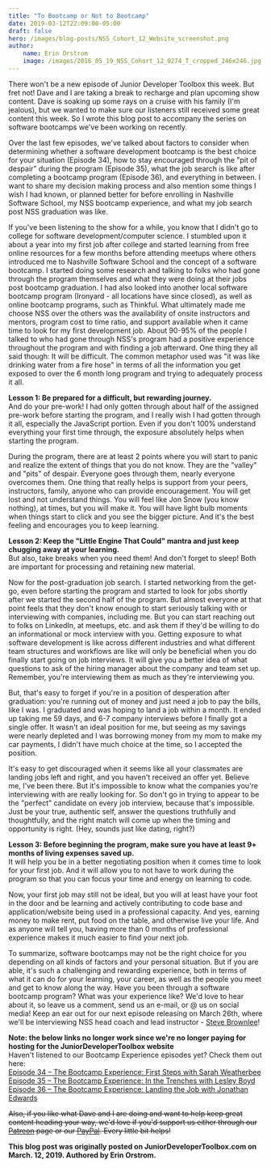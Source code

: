 ```yaml
---
title: "To Bootcamp or Not to Bootcamp"
date: 2019-03-12T22:09:00-05:00
draft: false
hero: /images/blog-posts/NSS_Cohort_12_Website_screenshot.png
author:
    name: Erin Orstrom
    image: /images/2016_05_19_NSS_Cohort_12_0274_T_cropped_246x246.jpg
---
```


There won't be a new episode of Junior Developer Toolbox this week. But fret not!
Dave and I are taking a break to recharge and plan upcoming show content.
Dave is soaking up some rays on a cruise with his family (I'm jealous), but we wanted to make sure our listeners still received some great content this week.
So I wrote this blog post to accompany the series on software bootcamps we've been working on recently.

Over the last few episodes, we've talked about factors to consider when determining whether a software development bootcamp is the best choice for your situation (Episode 34),
how to stay encouraged through the "pit of despair" during the program (Episode 35),
what the job search is like after completing a bootcamp program (Episode 36), and everything in between.
I want to share my decision making process and also mention some things I wish I had known, or planned better for before enrolling in Nashville Software School,
my NSS bootcamp experience, and what my job search post NSS graduation was like.

If you've been listening to the show for a while, you know that I didn't go to college for software development/computer science.
I stumbled upon it about a year into my first job after college and started learning from free online resources for a few months before attending meetups
where others introduced me to Nashville Software School and the concept of a software bootcamp.
I started doing some research and talking to folks who had gone through the program themselves and what they were doing at their jobs post bootcamp graduation.
I had also looked into another local software bootcamp program (Ironyard - all locations have since closed),
as well as online bootcamp programs, such as Thinkful.
What ultimately made me choose NSS over the others was the availability of onsite instructors and mentors, program cost to time ratio,
and support available when it came time to look for my first development job.
About 90-95% of the people I talked to who had gone through NSS's program had a positive experience throughout the program and with finding a job afterward.
One thing they all said though: It will be difficult.
The common metaphor used was "it was like drinking water from a fire hose" in terms of all the information you get exposed to over the 6 month long program
and trying to adequately process it all.

**Lesson 1: Be prepared for a difficult, but rewarding journey.**  
And do your pre-work!
I had only gotten through about half of the assigned pre-work before starting the program, and I really wish I had gotten through it all,
especially the JavaScript portion.
Even if you don't 100% understand everything your first time through, the exposure absolutely helps when starting the program.

During the program, there are at least 2 points where you will start to panic and realize the extent of things that you do not know.
They are the "valley" and "pits" of despair.
Everyone goes through them, nearly everyone overcomes them. One thing that really helps is support from your peers, instructors, family, anyone who can provide encouragement.
You will get lost and not understand things. You will feel like Jon Snow (you know nothing), at times, but you will make it.
You will have light bulb moments when things start to click and you see the bigger picture. And it's the best feeling and encourages you to keep learning.

**Lesson 2: Keep the "Little Engine That Could" mantra and just keep chugging away at your learning.**  
But also, take breaks when you need them! And don't forget to sleep! Both are important for processing and retaining new material.

Now for the post-graduation job search. I started networking from the get-go,
even before starting the program and started to look for jobs shortly after we started the second half of the program.
But almost everyone at that point feels that they don't know enough to start seriously talking with or interviewing with companies, including me.
But you can start reaching out to folks on LinkedIn, at meetups, etc. and ask them if they'd be willing to do an informational or mock interview with you.
Getting exposure to what software development is like across different industries and what different team structures
and workflows are like will only be beneficial when you do finally start going on job interviews.
It will give you a better idea of what questions to ask of the hiring manager about the company and team set up.
Remember, you're interviewing them as much as they're interviewing you.

But, that's easy to forget if you're in a position of desperation after graduation: you're running out of money and just need a job to pay the bills, like I was.
I graduated and was hoping to land a job within a month. It ended up taking me 59 days, and 6-7 company interviews before I finally got a single offer.
It wasn't an ideal position for me, but seeing as my savings were nearly depleted and I was borrowing money from my mom to make my car payments,
I didn't have much choice at the time, so I accepted the position.

It's easy to get discouraged when it seems like all your classmates are landing jobs left and right, and you haven't received an offer yet.
Believe me, I've been there.
But it's impossible to know what the companies you're interviewing with are really looking for.
So don't go in trying to appear to be the "perfect" candidate on every job interview, because that's impossible.
Just be your true, authentic self, answer the questions truthfully and thoughtfully, and the right match will come up when the timing and opportunity is right.
(Hey, sounds just like dating, right?)

**Lesson 3: Before beginning the program, make sure you have at least 9+ months of living expenses saved up.**  
It will help you be in a better negotiating position when it comes time to look for your first job.
And it will allow you to not have to work during the program so that you can focus your time and energy on learning to code.

Now, your first job may still not be ideal, but you will at least have your foot in the door and be learning
and actively contributing to code base and application/website being used in a professional capacity.
And yes, earning money to make rent, put food on the table, and otherwise live your life.
And as anyone will tell you, having more than 0 months of professional experience makes it much easier to find your next job.

To summarize, software bootcamps may not be the right choice for you depending on all kinds of factors and your personal situation. But if you are able,
it's such a challenging and rewarding experience, both in terms of what it can do for your learning, your career,
as well as the people you meet and get to know along the way.
Have you been through a software bootcamp program? What was your experience like?
We'd love to hear about it, so leave us a comment, send us an e-mail, or @ us on social media!
Keep an ear out for our next episode releasing on March 26th, where we'll be interviewing NSS head coach and lead instructor -
<a href='https://www.linkedin.com/in/stevenbrownlee/' target='_blank'>Steve Brownlee</a>!

**Note: the below links no longer work since we're no longer paying for hosting for the JuniorDeveloperToolbox website**  
Haven't listened to our Bootcamp Experience episodes yet? Check them out here:  
<a href='https://juniordevelopertoolbox.com/episode-34-the-bootcamp-experience-first-steps-with-sarah-weatherbee/' target='_blank'>
Episode 34 – The Bootcamp Experience: First Steps with Sarah Weatherbee</a>  
<a href='https://juniordevelopertoolbox.com/episode-35-the-bootcamp-experience-in-the-trenches-with-lesley-boyd/' target='_blank'>
Episode 35 – The Bootcamp Experience: In the Trenches with Lesley Boyd</a>  
<a href='https://juniordevelopertoolbox.com/episode-36-the-bootcamp-experience-landing-the-job-with-jonathan-edwards/' target='_blank'>
Episode 36 – The Bootcamp Experience: Landing the Job with Jonathan Edwards</a>

~~Also, if you like what Dave and I are doing and want to help keep great content heading your way,
we'd love if you'd support us either through our
<a href='https://www.patreon.com/juniordevelopertoolbox' target='_blank'>Patreon</a> page or our
<a href='http://paypal.me/pools/c/86X3cA2N3O' target='_blank'>PayPal</a>.
Every little bit helps!~~

**This blog post was originally posted on JuniorDeveloperToolbox.com on March. 12, 2019. Authored by Erin Orstrom.**
